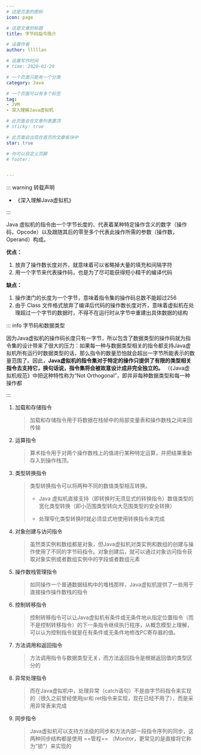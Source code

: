 ```yaml
---
# 这是页面的图标
icon: page

# 这是文章的标题
title: 字节码指令简介

# 设置作者
author: lllllan

# 设置写作时间
# time: 2020-01-20

# 一个页面只能有一个分类
category: Java

# 一个页面可以有多个标签
tag:
- JVM
- 深入理解Java虚拟机

# 此页面会在文章列表置顶
# sticky: true

# 此页面会出现在首页的文章板块中
star: true

# 你可以自定义页脚
# footer: 


---
```




::: warning 转载声明

- 《深入理解Java虚拟机》

:::



Java 虚拟机的指令由一个字节长度的、代表着某种特定操作含义的数字（操作码，Opcode）以及跟随其后的零至多个代表此操作所需的参数（操作数，Operand）构成。



**优点：**

1. 放弃了操作数长度对齐，就意味着可以省略掉大量的填充和间隔字符
2. 用一个字节来代表操作码，也是为了尽可能获得短小精干的编译代码



**缺点：**

1. 操作澳门的长度为一个字节，意味着指令集的操作码总数不能超过256
2. 由于 Class 文件格式放弃了编译后代码的操作数长度对齐，意味着虚拟机在处理超过一个字节的数据时，不得不在运行时从字节中重建出具体数据的结构



::: info 字节码和数据类型

因为Java虚拟机的操作码长度只有一字节，所以包含了数据类型的操作码就为指令集的设计带来了很大的压力：如果每一种与数据类型相关的指令都支持Java虚拟机所有运行时数据类型的话，那么指令的数量恐怕就会超出一字节所能表示的数量范围了。因此，**Java虚拟机的指令集对于特定的操作只提供了有限的类型相关指令去支持它，换句话说，指令集将会被故意设计成非完全独立的。** （《Java虚拟机规范》中把这种特性称为“Not Orthogonal”，即并非每种数据类型和每一种操作都

:::



1. 加载和存储指令

    > 加载和存储指令用于将数据在栈帧中的局部变量表和操作数栈之间来回传输

2. 运算指令

    > 算术指令用于对两个操作数栈上的值进行某种特定运算，并把结果重新存入到操作栈顶。

3. 类型转换指令

    > 类型转换指令可以将两种不同的数值类型相互转换。
    >
    > - Java 虚拟机直接支持（即转换时无须显式的转换指令）数值类型的宽化类型转换（即小范围类型转向大范围类型的安全转换）
    >
    > - 处理窄化类型转换时就必须显式地使用转换指令来完成

4. 对象创建与访问指令

    > 虽然类实例和数组都是对象，但Java虚拟机对类实例和数组的创建与操作使用了不同的字节码指令。对象创建后，就可以通过对象访问指令获取对象实例或者数组实例中的字段或者数组元素

5. 操作数栈管理指令

    > 如同操作一个普通数据结构中的堆栈那样，Java虚拟机提供了一些用于直接操作操作数栈的指令

6. 控制转移指令

    > 控制转移指令可以让Java虚拟机有条件或无条件地从指定位置指令（而不是控制转移指令）的下一条指令继续执行程序，从概念模型上理解，可以认为控制指令就是在有条件或无条件地修改PC寄存器的值。

7. 方法调用和返回指令

    > 方法调用指令与数据类型无关，而方法返回指令是根据返回值的类型区分的

8. 异常处理指令

    > 而在Java虚拟机中，处理异常（catch语句）不是由字节码指令来实现的（很久之前曾经使用jsr和 ret指令来实现，现在已经不用了），而是采用异常表来完成

9. 同步指令

    > Java虚拟机可以支持方法级的同步和方法内部一段指令序列的同步，这两种同步结构都是使用 ==管程== （Monitor，更常见的是直接将它称为“锁”）来实现的
    >
    > 
